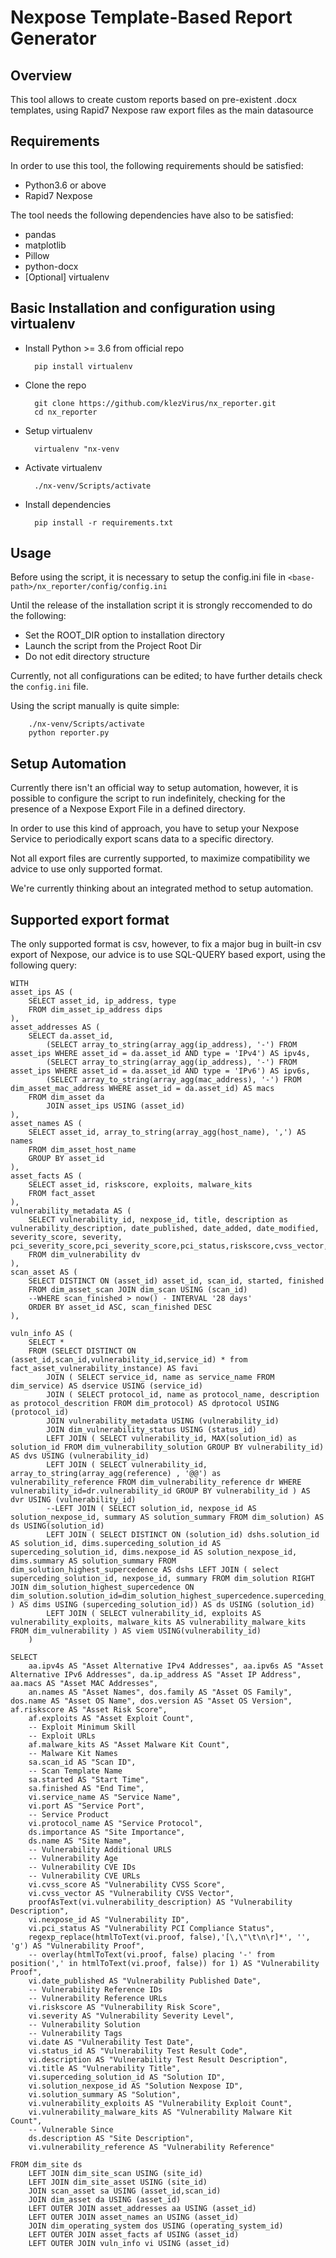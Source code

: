 # Nexpose Template-Based Report Generator

## Overview

This tool allows to create custom reports based on pre-existent .docx templates, using Rapid7 Nexpose raw export files as the main datasource 

## Requirements

In order to use this tool, the following requirements should be satisfied:

+ Python3.6 or above 
+ Rapid7 Nexpose

The tool needs the following dependencies have also to be satisfied:
	
- pandas	
- matplotlib
- Pillow
- python-docx
- [Optional] virtualenv

## Basic Installation and configuration using virtualenv

+ Install Python >= 3.6 from official repo

		pip install virtualenv

+ Clone the repo

		git clone https://github.com/klezVirus/nx_reporter.git
		cd nx_reporter

+ Setup virtualenv 

		virtualenv "nx-venv

+ Activate virtualenv

		./nx-venv/Scripts/activate

+ Install dependencies

		pip install -r requirements.txt

## Usage

Before using the script, it is necessary to setup the config.ini file in `<base-path>/nx_reporter/config/config.ini`

Until the release of the installation script it is strongly reccomended to do the following:

* Set the ROOT_DIR option to installation directory
* Launch the script from the Project Root Dir
* Do not edit directory structure

Currently, not all configurations can be edited; to have further details check the `config.ini` file.

Using the script manually is quite simple:

		./nx-venv/Scripts/activate
		python reporter.py

## Setup Automation

Currently there isn't an official way to setup automation, however, it is possible to configure the script to run indefinitely, checking for the presence of a Nexpose Export File in a defined directory.

In order to use this kind of approach, you have to setup your Nexpose Service to periodically export scans data to a specific directory.

Not all export files are currently supported, to maximize compatibility we advice to use only supported format.

We're currently thinking about an integrated method to setup automation.

## Supported export format

The only supported format is csv, however, to fix a major bug in built-in csv export of Nexpose, our advice is to use SQL-QUERY based export, using the following query:

	WITH
	asset_ips AS (
		SELECT asset_id, ip_address, type
		FROM dim_asset_ip_address dips
	),
	asset_addresses AS (
		SELECT da.asset_id,
			(SELECT array_to_string(array_agg(ip_address), '-') FROM asset_ips WHERE asset_id = da.asset_id AND type = 'IPv4') AS ipv4s,
			(SELECT array_to_string(array_agg(ip_address), '-') FROM asset_ips WHERE asset_id = da.asset_id AND type = 'IPv6') AS ipv6s,
			(SELECT array_to_string(array_agg(mac_address), '-') FROM dim_asset_mac_address WHERE asset_id = da.asset_id) AS macs
		FROM dim_asset da
			JOIN asset_ips USING (asset_id)
	),
	asset_names AS (
		SELECT asset_id, array_to_string(array_agg(host_name), ',') AS names
		FROM dim_asset_host_name
		GROUP BY asset_id
	),
	asset_facts AS (
		SELECT asset_id, riskscore, exploits, malware_kits
		FROM fact_asset
	),
	vulnerability_metadata AS (
		SELECT vulnerability_id, nexpose_id, title, description as vulnerability_description, date_published, date_added, date_modified, severity_score, severity, pci_severity_score,pci_severity_score,pci_status,riskscore,cvss_vector,cvss_access_vector_id,cvss_access_complexity_id,cvss_authentication_id,cvss_confidentiality_impact_id,cvss_integrity_impact_id,cvss_availability_impact_id,cvss_score,pci_adjusted_cvss_score,cvss_exploit_score,cvss_impact_score,pci_special_notes,denial_of_service,exploits,malware_kits
		FROM dim_vulnerability dv
	),
	scan_asset AS (
		SELECT DISTINCT ON (asset_id) asset_id, scan_id, started, finished
		FROM dim_asset_scan JOIN dim_scan USING (scan_id) 
		--WHERE scan_finished > now() - INTERVAL '28 days'
		ORDER BY asset_id ASC, scan_finished DESC
	),
	
	vuln_info AS (
		SELECT *  
		FROM (SELECT DISTINCT ON (asset_id,scan_id,vulnerability_id,service_id) * from fact_asset_vulnerability_instance) AS favi
			JOIN ( SELECT service_id, name as service_name FROM dim_service) AS dservice USING (service_id)
			JOIN ( SELECT protocol_id, name as protocol_name, description as protocol_descrition FROM dim_protocol) AS dprotocol USING (protocol_id)
			JOIN vulnerability_metadata USING (vulnerability_id)
			JOIN dim_vulnerability_status USING (status_id)
			LEFT JOIN ( SELECT vulnerability_id, MAX(solution_id) as solution_id FROM dim_vulnerability_solution GROUP BY vulnerability_id) AS dvs USING (vulnerability_id) 
			LEFT JOIN ( SELECT vulnerability_id, array_to_string(array_agg(reference) , '@@') as vulnerability_reference FROM dim_vulnerability_reference dr WHERE vulnerability_id=dr.vulnerability_id GROUP BY vulnerability_id ) AS dvr USING (vulnerability_id)
			--LEFT JOIN ( SELECT solution_id, nexpose_id AS solution_nexpose_id, summary AS solution_summary FROM dim_solution) AS ds USING(solution_id)
			LEFT JOIN ( SELECT DISTINCT ON (solution_id) dshs.solution_id AS solution_id, dims.superceding_solution_id AS superceding_solution_id, dims.nexpose_id AS solution_nexpose_id, dims.summary AS solution_summary FROM dim_solution_highest_supercedence AS dshs LEFT JOIN ( select superceding_solution_id, nexpose_id, summary FROM dim_solution RIGHT JOIN dim_solution_highest_supercedence ON dim_solution.solution_id=dim_solution_highest_supercedence.superceding_solution_id ) AS dims USING (superceding_solution_id)) AS ds USING (solution_id)
			LEFT JOIN ( SELECT vulnerability_id, exploits AS vulnerability_exploits, malware_kits AS vulnerability_malware_kits FROM dim_vulnerability ) AS viem USING(vulnerability_id)
		)
		
	SELECT 
		aa.ipv4s AS "Asset Alternative IPv4 Addresses", aa.ipv6s AS "Asset Alternative IPv6 Addresses", da.ip_address AS "Asset IP Address", aa.macs AS "Asset MAC Addresses",
		an.names AS "Asset Names", dos.family AS "Asset OS Family", dos.name AS "Asset OS Name", dos.version AS "Asset OS Version", af.riskscore AS "Asset Risk Score", 
		af.exploits AS "Asset Exploit Count", 
		-- Exploit Minimum Skill
		-- Exploit URLs
		af.malware_kits AS "Asset Malware Kit Count",
		-- Malware Kit Names
		sa.scan_id AS "Scan ID",
		-- Scan Template Name
		sa.started AS "Start Time",
		sa.finished AS "End Time",
		vi.service_name AS "Service Name",
		vi.port AS "Service Port",
		-- Service Product
		vi.protocol_name AS "Service Protocol",
		ds.importance AS "Site Importance",
		ds.name AS "Site Name",
		-- Vulnerability Additional URLS
		-- Vulnerability Age
		-- Vulnerability CVE IDs
		-- Vulnerability CVE URLs
		vi.cvss_score AS "Vulnerability CVSS Score",
		vi.cvss_vector AS "Vulnerability CVSS Vector",
		proofAsText(vi.vulnerability_description) AS "Vulnerability Description",
		vi.nexpose_id AS "Vulnerability ID",
		vi.pci_status AS "Vulnerability PCI Compliance Status",
		regexp_replace(htmlToText(vi.proof, false),'[\,\"\t\n\r]*', '', 'g') AS "Vulnerability Proof",
		-- overlay(htmlToText(vi.proof, false) placing '-' from position(',' in htmlToText(vi.proof, false)) for 1) AS "Vulnerability Proof",
		vi.date_published AS "Vulnerability Published Date",
		-- Vulnerability Reference IDs
		-- Vulnerability Reference URLs
		vi.riskscore AS "Vulnerability Risk Score",
		vi.severity AS "Vulnerability Severity Level",
		-- Vulnerability Solution
		-- Vulnerability Tags
		vi.date AS "Vulnerability Test Date",
		vi.status_id AS "Vulnerability Test Result Code",
		vi.description AS "Vulnerability Test Result Description",
		vi.title AS "Vulnerability Title",
		vi.superceding_solution_id AS "Solution ID",
		vi.solution_nexpose_id AS "Solution Nexpose ID",
		vi.solution_summary AS "Solution",
		vi.vulnerability_exploits AS "Vulnerability Exploit Count",
		vi.vulnerability_malware_kits AS "Vulnerability Malware Kit Count",
		-- Vulnerable Since 
		ds.description AS "Site Description",
		vi.vulnerability_reference AS "Vulnerability Reference"
	
	FROM dim_site ds  
		LEFT JOIN dim_site_scan USING (site_id)
		LEFT JOIN dim_site_asset USING (site_id)
		JOIN scan_asset sa USING (asset_id,scan_id)
		JOIN dim_asset da USING (asset_id)
		LEFT OUTER JOIN asset_addresses aa USING (asset_id)
		LEFT OUTER JOIN asset_names an USING (asset_id)
		JOIN dim_operating_system dos USING (operating_system_id)
		LEFT OUTER JOIN asset_facts af USING (asset_id)
		LEFT OUTER JOIN vuln_info vi USING (asset_id)


